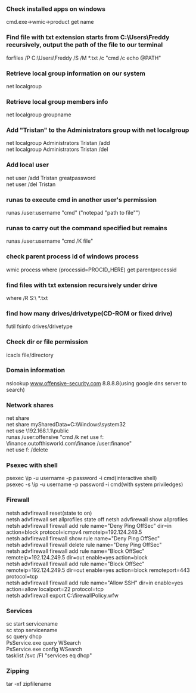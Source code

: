 ### Check installed apps on windows
cmd.exe->wmic->product get name

### Find file with txt extension starts from C:\Users\Freddy recursively, output the path of the file to our terminal
forfiles /P C:\Users\Freddy /S /M *.txt /c "cmd /c echo @PATH"

### Retrieve local group information on our system
net localgroup

### Retrieve local group members info
net localgroup groupname

### Add "Tristan" to the Administrators group with net localgroup
net localgroup Administrators Tristan /add  
net localgroup Administrators Tristan /del

### Add local user
net user /add Tristan greatpassword  
net user /del Tristan

### runas to execute cmd in another user's permission
runas /user:username "cmd" ("notepad "path to file"")

### runas to carry out the command specified but remains
runas /user:username "cmd /K file"

### check parent process id of windows process
wmic process where (processid=PROCID_HERE) get parentprocessid

### find files with txt extension recursively under drive 
where /R S:\ *.txt

### find how many drives/drivetype(CD-ROM or fixed drive) 
futil fsinfo drives/drivetype
 
### Check dir or file permission
icacls file/directory

### Domain information
nslookup www.offensive-security.com 8.8.8.8(using google dns server to search)  

### Network shares
net share  
net share mySharedData=C:\Windows\system32  
net use \\192.168.1.1\public  
runas /user:offensive "cmd /k net use f: \\finance.outofthisworld.com\finance /user:finance"  
net use f: /delete

### Psexec with shell
psexec \\ip -u username -p password -i cmd(interactive shell)  
psexec -s \\ip -u username -p password -i cmd(with system priviledges)  

### Firewall
netsh advfirewall reset(state to on)  
netsh advfirewall set allprofiles state off
netsh advfirewall show allprofiles  
netsh advfirewall firewall add rule name="Deny Ping OffSec" dir=in action=block protocol=icmpv4 remoteip=192.124.249.5  
netsh advfirewall firewall show rule name="Deny Ping OffSec"  
netsh advfirewall firewall delete rule name="Deny Ping OffSec"  
netsh advfirewall firewall add rule name="Block OffSec" remoteip=192.124.249.5 dir=out enable=yes action=block  
netsh advfirewall firewall add rule name="Block OffSec" remoteip=192.124.249.5 dir=out enable=yes action=block remoteport=443 protocol=tcp  
netsh advfirewall firewall add rule name="Allow SSH" dir=in enable=yes action=allow localport=22 protocol=tcp  
netsh advfirewall export C:\firewallPolicy.wfw

### Services
sc start servicename  
sc stop servicename  
sc query dhcp  
PsService.exe query WSearch  
PsService.exe config WSearch  
tasklist /svc /FI "services eq dhcp"

### Zipping
tar -xf zipfilename
